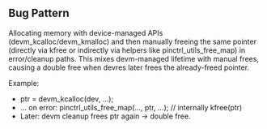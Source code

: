 ## Bug Pattern

Allocating memory with device-managed APIs (devm_kcalloc/devm_kmalloc) and then manually freeing the same pointer (directly via kfree or indirectly via helpers like pinctrl_utils_free_map) in error/cleanup paths. This mixes devm-managed lifetime with manual frees, causing a double free when devres later frees the already-freed pointer.

Example:
- ptr = devm_kcalloc(dev, ...);
- ... on error: pinctrl_utils_free_map(..., ptr, ...); // internally kfree(ptr)
- Later: devm cleanup frees ptr again -> double free.
